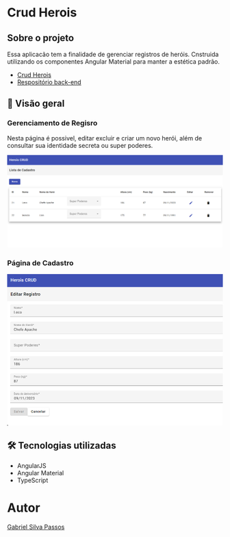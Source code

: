 #  Crud Herois
## Sobre o projeto
  Essa aplicacão tem a finalidade de gerenciar registros de heróis. Cnstruida utilizando os componentes Angular Material para manter a estética padrão. 
<br>
 - [Crud Herois](https://gabriellpassos.github.io/CRUD-Herois/)
 - [Respositório back-end](https://github.com/GabriellPassos/API-Herois)

## :mag_right: Visão geral
### Gerenciamento de Regisro
  Nesta página é possivel, editar excluir e criar um novo herói, além de consultar sua identidade secreta ou super poderes.
  
![gerenciamento](https://raw.githubusercontent.com/GabriellPassos/assets/main/crudherois/1.PNG)
### Página de Cadastro
  
![cadastro](https://raw.githubusercontent.com/GabriellPassos/assets/main/crudherois/2.PNG) 

## :hammer_and_wrench: Tecnologias utilizadas
- AngularJS
- Angular Material
- TypeScript

# Autor
[Gabriel Silva Passos](https://www.linkedin.com/in/gabrielsilvapassos/)

